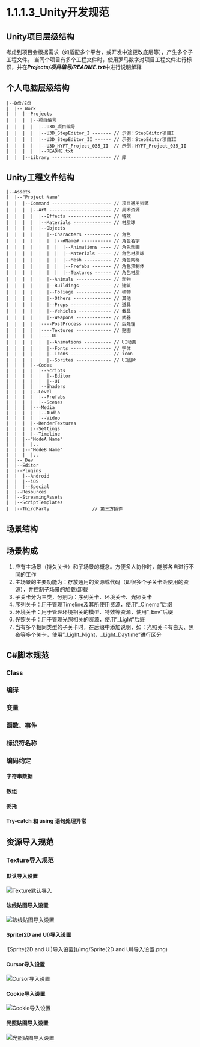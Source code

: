 # 1.1.1.3_Unity开发规范
## Unity项目层级结构
考虑到项目会根据需求（如适配多个平台，或开发中途更改底层等），产生多个子工程文件。
当同个项目有多个工程文件时，使用罗马数字对项目工程文件进行标识，并在***Projects/项目编号/README.txt***中进行说明解释

## 个人电脑层级结构
~~~
|--D盘/E盘
|  |--_Work
|  |  |--Projects
|  |  |  |--项目编号
|  |  |  |  |--U3D_项目编号
|  |  |  |  |--U3D_StepEditor_I ------- // 示例：StepEditor项目I
|  |  |  |  |--U3D_StepEditor_II ------ // 示例：StepEditor项目II
|  |  |  |  |--U3D_HYFT_Project_035_II  // 示例：HYFT_Project_035_II
|  |  |  |  |--README.txt
|  |  |--Library ---------------------- // 库
~~~

## Unity工程文件结构
~~~
|--Assets
|  |--"Project Name"
|  |  |--Command ---------------------- // 项目通用资源
|  |  |  |--Art ----------------------- // 美术资源
|  |  |  |  |--Effects ---------------- // 特效
|  |  |  |  |--Materials -------------- // 材质球
|  |  |  |  |--Objects 
|  |  |  |  |  |--Characters ---------- // 角色
|  |  |  |  |  |  |--#Name# ----------- // 角色名字
|  |  |  |  |  |  |  |--Animations ---- // 角色动画
|  |  |  |  |  |  |  |--Materials ----- // 角色材质球
|  |  |  |  |  |  |  |--Mesh ---------- // 角色网格
|  |  |  |  |  |  |  |--Prefabs ------- // 角色预制体
|  |  |  |  |  |  |  |--Textures ------ // 角色材质
|  |  |  |  |  |--Animals ------------- // 动物
|  |  |  |  |  |--Buildings ----------- // 建筑
|  |  |  |  |  |--Foliage ------------- // 植物
|  |  |  |  |  |--Others -------------- // 其他
|  |  |  |  |  |--Props --------------- // 道具
|  |  |  |  |  |--Vehicles ------------ // 载具
|  |  |  |  |  |--Weapons ------------- // 武器
|  |  |  |  |----PostProcess ---------- // 后处理
|  |  |  |  |----Textures ------------- // 贴图
|  |  |  |  |----UI 
|  |  |  |  |  |--Animations ---------- // UI动画
|  |  |  |  |  |--Fonts --------------- // 字体
|  |  |  |  |  |--Icons --------------- // icon
|  |  |  |  |  |--Sprites ------------- // UI图片
|  |  |  |--Codes
|  |  |  |  |--Scripts
|  |  |  |  |  |--Editor
|  |  |  |  |  |--UI
|  |  |  |  |--Shaders
|  |  |  |--Level
|  |  |  |  |--Prefabs
|  |  |  |  |--Scenes
|  |  |  |---Media
|  |  |  |  |--Audio
|  |  |  |  |--Video
|  |  |  |--RenderTextures
|  |  |  |--Settings
|  |  |  |--Timeline
|  |  |--"ModeA Name"
|  |  |  |..
|  |  |--"ModeB Name"
|  |  |  |..
|  |--_Dev
|  |--Editor
|  |--Plugins
|  |  |--Android
|  |  |--iOS
|  |  |--Special
|  |--Resources
|  |--StreamingAssets
|  |--ScriptTemplates
|  |--ThirdParty                // 第三方插件
~~~

## 场景结构

## 场景构成
1. 应有主场景（持久关卡）和子场景的概念。方便多人协作时，能够各自进行不同的工作
2. 主场景的主要功能为：存放通用的资源或代码（即很多个子关卡会使用的资源），并控制子场景的加载/卸载
3. 子关卡分为三类，分别为：序列关卡、环境关卡、光照关卡
4. 序列关卡：用于管理Timeline及其所使用资源，使用”_Cinema”后缀
5. 环境关卡：用于管理环境相关的模型、特效等资源，使用”_Env”后缀
6. 光照关卡：用于管理光照相关的资源，使用”_Light”后缀
7. 当有多个相同类型的子关卡时，在后缀中添加说明，如：光照关卡有白天、黑夜等多个关卡，使用”_Light_Night，_Light_Daytime”进行区分

## C#脚本规范
### Class
### 编译
### 变量
### 函数、事件
### 标识符名称
### 编码约定
#### 字符串数据
#### 数组
#### 委托
#### Try-catch 和 using 语句处理异常

## 资源导入规范
### Texture导入规范
#### 默认导入设置
![Texture默认导入](/img/Texture默认导入.png)

#### 法线贴图导入设置
![法线贴图导入设置](/img/法线贴图导入设置.png)

#### Sprite(2D and UI)导入设置
![Sprite(2D and UI)导入设置](/img/Sprite(2D and UI)导入设置.png)

#### Cursor导入设置
![Cursor导入设置](/img/Cursor导入设置.png)

#### Cookie导入设置
![Cookie导入设置](/img/Cookie导入设置.png)

#### 光照贴图导入设置
![光照贴图导入设置](/img/光照贴图导入设置.png)